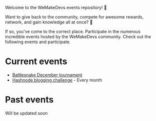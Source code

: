 Welcome to the WeMakeDevs events repository! :raised_hands:

Want to give back to the community, compete for awesome rewards, network, and gain knowledge all at once? :gift:

If so, you've come to the correct place. Participate in the numerous incredible events hosted by the WeMakeDevs community.
Check out the following events and participate. 

# Current events

- [Battlesnake December tournament](./battlesnake/README.md)
- [Hashnode blogging challenge](./hashnode/README.md) - Every month 

# Past events
Will be updated soon

